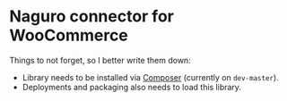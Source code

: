 # Naguro connector for WooCommerce
Things to not forget, so I better write them down:

* Library needs to be installed via [Composer](https://getcomposer.org/) (currently on `dev-master`).
* Deployments and packaging also needs to load this library.
